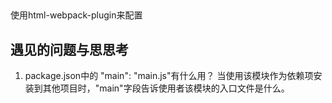 ##
使用html-webpack-plugin来配置

## 遇见的问题与思思考
1. package.json中的 "main": "main.js"有什么用？
当使用该模块作为依赖项安装到其他项目时，"main"字段告诉使用者该模块的入口文件是什么。


